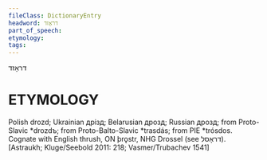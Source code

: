 ```yaml
---
fileClass: DictionaryEntry
headword: דראָזד
part_of_speech: 
etymology: 
tags: 
---
```

דראָזד

ETYMOLOGY
===========
Polish drozd; Ukrainian дрізд; Belarusian дрозд; Russian дрозд; from Proto-Slavic *drozdъ; from Proto-Balto-Slavic *trasdás; from PIE *trósdos. Cognate with English thrush, ON þrǫstr, NHG Drossel (see דראָסל). 
[Astraukh; Kluge/Seebold 2011: 218; Vasmer/Trubachev 1541]